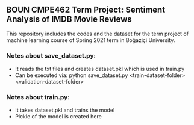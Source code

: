 ## BOUN CMPE462 Term Project: Sentiment Analysis of IMDB Movie Reviews
This repository includes the codes and the dataset for the term project of machine learning course of Spring 2021 term in Boğaziçi University. 
### Notes about save_dataset.py:
- It reads the txt files and creates dataset.pkl which is used in train.py
- Can be executed via: python save_dataset.py \<train-dataset-folder> \<validation-dataset-folder>

### Notes about train.py:
- It takes dataset.pkl and trains the model
- Pickle of the model is created here
